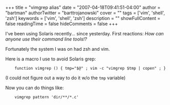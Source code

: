 +++
title = "vimgrep alias"
date = "2007-04-18T09:41:51-04:00"
author = "bartman"
authorTwitter = "barttrojanowski"
cover = ""
tags = ['vim', 'shell', 'zsh']
keywords = ['vim', 'shell', 'zsh']
description = ""
showFullContent = false
readingTime = false
hideComments = false
+++

I've been using Solaris recently... since yesterday.  First reactions: *How can anyone use their command line tools!?*

Fortunately the system I was on had zsh and vim.

Here is a macro I use to avoid Solaris grep:

        function vimgrep () { tmp="$@" ; vim -c "vimgrep $tmp | copen" ; }

(I could not figure out a way to do it w/o the `tmp` variable)

Now you can do things like:

        vimgrep pattern 'dir/**/*.c'